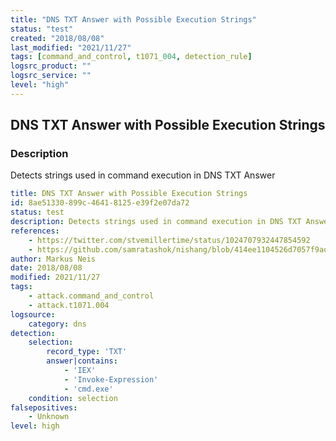 ```yaml
---
title: "DNS TXT Answer with Possible Execution Strings"
status: "test"
created: "2018/08/08"
last_modified: "2021/11/27"
tags: [command_and_control, t1071_004, detection_rule]
logsrc_product: ""
logsrc_service: ""
level: "high"
---
```


## DNS TXT Answer with Possible Execution Strings

### Description

Detects strings used in command execution in DNS TXT Answer

```yml
title: DNS TXT Answer with Possible Execution Strings
id: 8ae51330-899c-4641-8125-e39f2e07da72
status: test
description: Detects strings used in command execution in DNS TXT Answer
references:
    - https://twitter.com/stvemillertime/status/1024707932447854592
    - https://github.com/samratashok/nishang/blob/414ee1104526d7057f9adaeee196d91ae447283e/Backdoors/DNS_TXT_Pwnage.ps1
author: Markus Neis
date: 2018/08/08
modified: 2021/11/27
tags:
    - attack.command_and_control
    - attack.t1071.004
logsource:
    category: dns
detection:
    selection:
        record_type: 'TXT'
        answer|contains:
            - 'IEX'
            - 'Invoke-Expression'
            - 'cmd.exe'
    condition: selection
falsepositives:
    - Unknown
level: high

```
